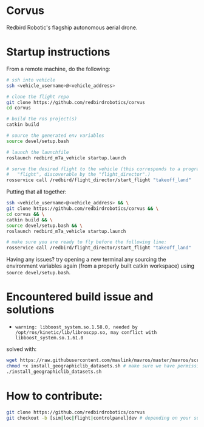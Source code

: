 # Corvus
Redbird Robotic's flagship autonomous aerial drone.


# Startup instructions

From a remote machine, do the following:

```sh
# ssh into vehicle
ssh <vehicle_username>@<vehicle_address>

# clone the flight repo
git clone https://github.com/redbirdrobotics/corvus
cd corvus

# build the ros project(s)
catkin build

# source the generated env variables
source devel/setup.bash

# launch the launchfile
roslaunch redbird_m7a_vehicle startup.launch

# serve the desired flight to the vehicle (this corresponds to a programmed 
#   "flight", discoverable by the "flight_director".)
rosservice call /redbird/flight_director/start_flight "takeoff_land"
```

Putting that all together:
```sh
ssh <vehicle_username>@<vehicle_address> && \
git clone https://github.com/redbirdrobotics/corvus && \
cd corvus && \
catkin build && \
source devel/setup.bash && \
roslaunch redbird_m7a_vehicle startup.launch

# make sure you are ready to fly before the following line:
rosservice call /redbird/flight_director/start_flight "takeoff_land"
```

Having any issues?
try opening a new terminal any sourcing the environment variables again (from a 
properly built catkin workspace) using `source devel/setup.bash`.



# Encountered build issue and solutions

+ `warning: libboost_system.so.1.58.0, needed by /opt/ros/kinetic/lib/libroscpp.so, may conflict with libboost_system.so.1.61.0`

solved with:
```sh
wget https://raw.githubusercontent.com/mavlink/mavros/master/mavros/scripts/install_geographiclib_datasets.sh
chmod +x install_geographiclib_datasets.sh # make sure we have permissions
./install_geographiclib_datasets.sh
```



# How to contribute: 
```sh
git clone https://github.com/redbirdrobotics/corvus
git checkout -b [sim|loc|flight|controlpanel]dev # depending on your subteam
```

